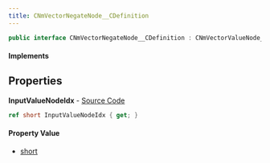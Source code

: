```yaml
---
title: CNmVectorNegateNode__CDefinition
---
```


```csharp
public interface CNmVectorNegateNode__CDefinition : CNmVectorValueNode__CDefinition, CNmValueNode__CDefinition, CNmGraphNode__CDefinition, ISchemaClass<CNmGraphNode__CDefinition>, ISchemaClass<CNmValueNode__CDefinition>, ISchemaClass<CNmVectorValueNode__CDefinition>, ISchemaClass<CNmVectorNegateNode__CDefinition>, ISchemaField, ISchemaClass, INativeHandle
```

#### Implements

## Properties

**InputValueNodeIdx** - [Source Code](https://github.com/swiftly-solution/swiftlys2/blob/main/managed/src/SwiftlyS2.Generated/Schemas/Interfaces/CNmVectorNegateNode__CDefinition.cs#L16)

```csharp
ref short InputValueNodeIdx { get; }
```

#### Property Value

- [short](https://learn.microsoft.com/dotnet/api/system.int16)

